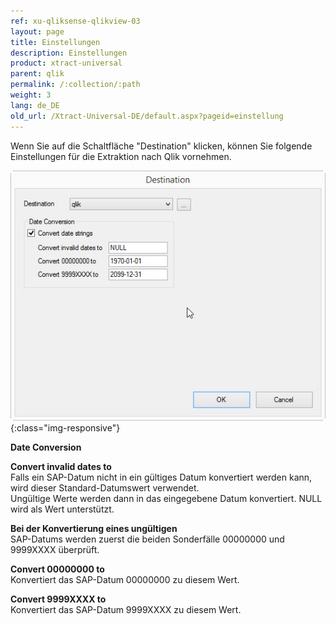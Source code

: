 ```yaml
---
ref: xu-qliksense-qlikview-03
layout: page
title: Einstellungen
description: Einstellungen
product: xtract-universal
parent: qlik
permalink: /:collection/:path
weight: 3
lang: de_DE
old_url: /Xtract-Universal-DE/default.aspx?pageid=einstellung
---
```


Wenn Sie auf die Schaltfläche "Destination" klicken, können Sie folgende Einstellungen für die Extraktion nach Qlik vornehmen.


![XU_qlik_destination_settings](/img/content/XU_qlik_destination_settings.jpg){:class="img-responsive"}

**Date Conversion**

**Convert invalid dates to**<br>
Falls ein SAP-Datum nicht in ein gültiges Datum konvertiert werden kann, wird dieser Standard-Datumswert verwendet.<br>
Ungültige Werte werden dann in das eingegebene Datum konvertiert. NULL wird als Wert unterstützt.

**Bei der Konvertierung eines ungültigen** <br>SAP-Datums werden zuerst die beiden Sonderfälle 00000000 und 9999XXXX überprüft.

**Convert 00000000 to**<br>
Konvertiert das SAP-Datum 00000000 zu diesem Wert.

**Convert 9999XXXX to** <br>
Konvertiert das SAP-Datum 9999XXXX zu diesem Wert.